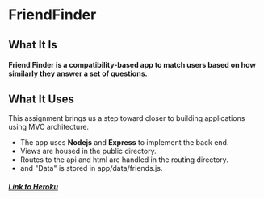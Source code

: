 # FriendFinder

## What It Is
#### Friend Finder is a compatibility-based app to match users based on how similarly they answer a set of questions.

## What It Uses
This assignment brings us a step toward closer to building applications using MVC architecture.
* The app uses **Nodejs** and **Express** to implement the back end. 
* Views are housed in the public directory.
* Routes to the api and html are handled in the routing directory.
* and "Data" is stored in app/data/friends.js.

##### [Link to Heroku](https://evening-falls-88346.herokuapp.com/)